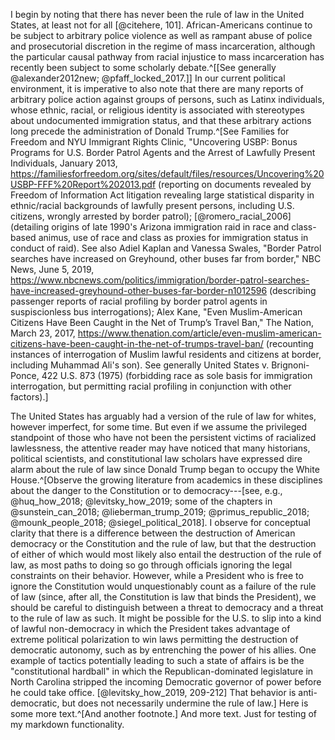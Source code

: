 I begin by noting that there has never been the rule of law in the United States, at least not for all [@citehere, 101]. African-Americans continue to be subject to arbitrary police violence as well as rampant abuse of police and prosecutorial discretion in the regime of mass incarceration, although the particular causal pathway from racial injustice to mass incarceration has recently been subject to some scholarly debate.^[[See generally @alexander2012new; @pfaff_locked_2017.]] In our current political environment, it is imperative to also note that there are many reports of arbitrary police action against groups of persons, such as Latinx individuals, whose ethnic, racial, or religious identity is associated with stereotypes about undocumented immigration status, and that these arbitrary actions long precede the administration of Donald Trump.^[See Families for Freedom and NYU Immigrant Rights Clinic, "Uncovering USBP: Bonus Programs for U.S. Border Patrol Agents and the Arrest of Lawfully Present Individuals, January 2013, https://familiesforfreedom.org/sites/default/files/resources/Uncovering%20USBP-FFF%20Report%202013.pdf (reporting on documents revealed by Freedom of Information Act litigation revealing large statistical disparity in ethnic/racial backgrounds of lawfully present persons, including U.S. citizens, wrongly arrested by border patrol); [@romero_racial_2006] (detailing origins of late 1990's Arizona immigration raid in race and class-based animus, use of race and class as proxies for immigration status in conduct of raid). See also Adiel Kaplan and Vanessa Swales, "Border Patrol searches have increased on Greyhound, other buses far from border," NBC News, June 5, 2019, https://www.nbcnews.com/politics/immigration/border-patrol-searches-have-increased-greyhound-other-buses-far-border-n1012596 (describing passenger reports of racial profiling by border patrol agents in suspiscionless bus interrogations); Alex Kane, "Even Muslim-American Citizens Have Been Caught in the Net of Trump’s Travel Ban," The Nation, March 23, 2017, https://www.thenation.com/article/even-muslim-american-citizens-have-been-caught-in-the-net-of-trumps-travel-ban/ (recounting instances of interrogation of Muslim lawful residents and citizens at border, including Muhammad Ali's son). See generally United States v. Brignoni-Ponce, 422 U.S. 873 (1975) (forbidding race as sole basis for immigration interrogation, but permitting racial profiling in conjunction with other factors).]

The United States has arguably had a version of the rule of law for whites, however imperfect, for some time. But even if we assume the privileged standpoint of those who have not been the persistent victims of racialized lawlessness, the attentive reader may have noticed that many historians, political scientists, and constitutional law scholars have expressed dire alarm about the rule of law since Donald Trump began to occupy the White House.^[Observe the growing literature from academics in these disciplines about the danger to the Constitution or to democracy---[see, e.g., @huq_how_2018; @levitsky_how_2019; some of the chapters in @sunstein_can_2018; @lieberman_trump_2019; @primus_republic_2018; @mounk_people_2018; @siegel_political_2018]. I observe for conceptual clarity that there is a difference between the destruction of American democracy or the Constitution and the rule of law, but that the destruction of either of which would most likely also entail the destruction of the rule of law, as most paths to doing so go through officials ignoring the legal constraints on their behavior. However, while a President who is free to ignore the Constitution would unquestionably count as a failure of the rule of law (since, after all, the Constitution is law that binds the President), we should be careful to distinguish between a threat to democracy and a threat to the rule of law as such. It might be possible for the U.S. to slip into a kind of lawful non-democracy in which the President takes advantage of extreme political polarization to win laws permitting the destruction of democratic autonomy, such as by entrenching the power of his allies. One example of tactics potentially leading to such a state of affairs is be the "constitutional hardball" in which the Republican-dominated legislature in North Carolina stripped the incoming Democratic governor of power before he could take office. [@levitsky_how_2019, 209-212] That behavior is anti-democratic, but does not necessarily undermine the rule of law.]  Here is some more text.^[And another footnote.] And more text.  Just for testing of my markdown functionality. 


